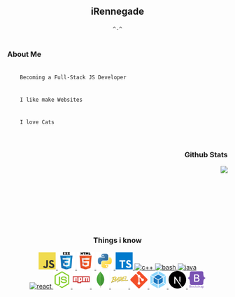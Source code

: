 <h2 align="center">iRennegade</h2>
<p align="center" align-items="center">
  <code>^-^</code>
  </br>
  </br>
</p>

<p align="left" align-items="left">
  <h3>About Me</h4>
  <code>
    Becoming a Full-Stack JS Developer
  </code>
  </br>
  <code>
    I like make Websites
  </code>
  </br>
  <code>
    I love Cats
  </code>
  </br>
  </br>
</p>

<p align="right" align-items="right">
  <h3 align="right">Github Stats</h3>
  <img align="right" src="https://github-readme-stats.vercel.app/api/top-langs/?username=iRennegade&layout=compact&exclude_repo=eslint-config&theme=algolia"></img>
  </br>
  </br>
  </br>
  </br>
  </br>
  </br>
  </br>
  </br>
</p>

<p align="center" align-items="center">
  <h3 align="center">Things i know</h3>
  <div align="center">
    <a href="https://developer.mozilla.org/en-US/docs/Web/JavaScript" target="_blank">
      <img src="https://raw.githubusercontent.com/devicons/devicon/master/icons/javascript/javascript-original.svg" alt="javascript" width="40" height="40"/>
    </a>
    <a href="https://www.w3schools.com/css/" target="_blank"> 
      <img src="https://raw.githubusercontent.com/devicons/devicon/master/icons/css3/css3-original-wordmark.svg" alt="css3" width="40" height="40"/>
    </a> 
    <a href="https://www.w3.org/html/" target="_blank"> 
      <img src="https://raw.githubusercontent.com/devicons/devicon/master/icons/html5/html5-original-wordmark.svg" alt="html5" width="40" height="40"/> 
    </a>
    <a href="https://www.python.org" target="_blank"> 
      <img src="https://raw.githubusercontent.com/devicons/devicon/master/icons/python/python-original.svg" alt="python" width="40" height="40"/> 
    </a>
    <a href="https://www.typescriptlang.org/" target="_blank">
      <img src="https://raw.githubusercontent.com/devicons/devicon/master/icons/typescript/typescript-plain.svg" alt="typescript" width="40" height="40"/> 
    </a>
    <a href="https://isocpp.org/" target="_blank">
      <img src="https://www.freeiconspng.com/thumbs/c-logo-icon/c--logo-icon-0.png" alt="c++" width="40" height="40"/>
    </a>
    <a href="https://www.gnu.org/software/bash/" target="_blank">
      <img src="https://upload.wikimedia.org/wikipedia/commons/thumb/2/20/Bash_Logo_black_and_white_icon_only.svg/896px-Bash_Logo_black_and_white_icon_only.svg.png" alt="bash" width="40" height="40"/>
    </a>
    <a href="https://www.java.com/es/" target="_blank">
      <img src="https://i.ibb.co/zxFZhLP/58480979cef1014c0b5e4901.png" alt="java" width="40"/>
    </a>
    </br>
    <a href="https://reactjs.org/" target="_blank">
      <img src="https://upload.wikimedia.org/wikipedia/commons/thumb/4/47/React.svg/1200px-React.svg.png" alt="react" width="40"/>
    </a>
    <a href="https://nodejs.org/" target="_blank">
      <img src="https://raw.githubusercontent.com/devicons/devicon/master/icons/nodejs/nodejs-original.svg" alt="nodejs" width="40"/>
    </a>
    <a href="https://npmjs.com/" target="_blank">
      <img src="https://raw.githubusercontent.com/devicons/devicon/master/icons/npm/npm-original-wordmark.svg" alt="npm" width="40" height="40"/>
    </a>
    <a href="https://mongodb.com/" target="_blank">
      <img src="https://raw.githubusercontent.com/devicons/devicon/master/icons/mongodb/mongodb-original.svg" alt="mongodb" width="40" height="40"/>
    </a>
    <a href="https://babeljs.io" target="_blank">
      <img src="https://raw.githubusercontent.com/devicons/devicon/master/icons/babel/babel-original.svg" alt="babel" width="40" height="40"/>
    </a>
    <a href="https://git-scm.com" target="_blank">
      <img src="https://raw.githubusercontent.com/devicons/devicon/master/icons/git/git-original.svg" alt="git" width="40" height="40"/>
    </a>
    <a href="https://webpack.js.org/" target="_blank">
      <img src="https://raw.githubusercontent.com/devicons/devicon/master/icons/webpack/webpack-original.svg" alt="webpack" width="40" height="40"/>
    </a>
    <a href="https://nextjs.org/" target="_blank">
      <img src="https://raw.githubusercontent.com/devicons/devicon/master/icons/nextjs/nextjs-original.svg" alt="nextjs" width="40" height="40"/>
    </a>
    <a href="https://getbootstrap.com/" target="_blank">
      <img src="https://raw.githubusercontent.com/devicons/devicon/master/icons/bootstrap/bootstrap-plain-wordmark.svg" alt="bootstrap" width="40" height="40"/>
    </a>
  </div>
</p>
